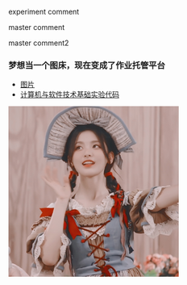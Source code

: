 experiment comment

master comment

master comment2

### 梦想当一个图床，现在变成了作业托管平台

* [图片](https://github.com/Malloc-Luo/Picture/tree/master/1)  
* [计算机与软件技术基础实验代码](https://github.com/Malloc-Luo/Picture/tree/master/PgSoft)  

<img src="1\2.jpg" style="zoom:33%;" />